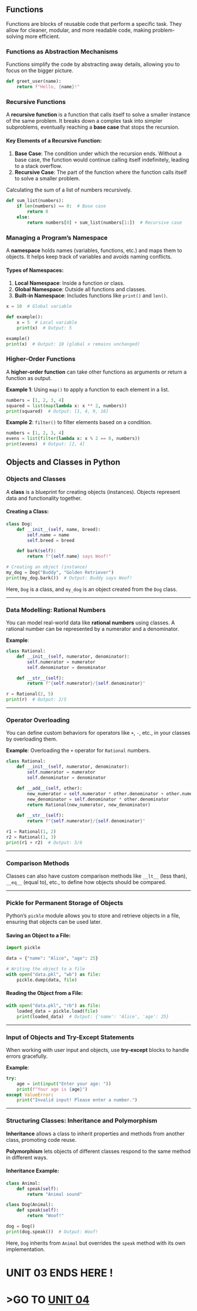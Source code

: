 ## **Functions** 

Functions are blocks of reusable code that perform a specific task. They allow for cleaner, modular, and more readable code, making problem-solving more efficient.

### **Functions as Abstraction Mechanisms**

Functions simplify the code by abstracting away details, allowing you to focus on the bigger picture.

```python
def greet_user(name):
    return f"Hello, {name}!"
```
### **Recursive Functions**

A **recursive function** is a function that calls itself to solve a smaller instance of the same problem. It breaks down a complex task into simpler subproblems, eventually reaching a **base case** that stops the recursion.

#### **Key Elements of a Recursive Function**:

1. **Base Case**: The condition under which the recursion ends. Without a base case, the function would continue calling itself indefinitely, leading to a stack overflow.
2. **Recursive Case**: The part of the function where the function calls itself to solve a smaller problem.


Calculating the sum of a list of numbers recursively.
```python
def sum_list(numbers):
    if len(numbers) == 0:  # Base case
        return 0
    else:
        return numbers[0] + sum_list(numbers[1:])  # Recursive case
```

### **Managing a Program’s Namespace**

A **namespace** holds names (variables, functions, etc.) and maps them to objects. It helps keep track of variables and avoids naming conflicts.

#### **Types of Namespaces**:
1. **Local Namespace**: Inside a function or class.
2. **Global Namespace**: Outside all functions and classes.
3. **Built-in Namespace**: Includes functions like `print()` and `len()`.

```python
x = 10  # Global variable

def example():
    x = 5  # Local variable
    print(x)  # Output: 5

example()
print(x)  # Output: 10 (global x remains unchanged)
```

### **Higher-Order Functions**

A **higher-order function** can take other functions as arguments or return a function as output.

**Example 1**: Using `map()` to apply a function to each element in a list.
```python
numbers = [1, 2, 3, 4]
squared = list(map(lambda x: x ** 2, numbers))
print(squared)  # Output: [1, 4, 9, 16]
```

**Example 2**: `filter()` to filter elements based on a condition.
```python
numbers = [1, 2, 3, 4]
evens = list(filter(lambda x: x % 2 == 0, numbers))
print(evens)  # Output: [2, 4]
```

## **Objects and Classes in Python**

### **Objects and Classes**

A **class** is a blueprint for creating objects (instances). Objects represent data and functionality together. 

#### **Creating a Class**:
```python
class Dog:
    def __init__(self, name, breed):
        self.name = name
        self.breed = breed

    def bark(self):
        return f"{self.name} says Woof!"

# Creating an object (instance)
my_dog = Dog("Buddy", "Golden Retriever")
print(my_dog.bark())  # Output: Buddy says Woof!
```
Here, `Dog` is a class, and `my_dog` is an object created from the `Dog` class.

---

### **Data Modelling: Rational Numbers**

You can model real-world data like **rational numbers** using classes. A rational number can be represented by a numerator and a denominator.

**Example**:
```python
class Rational:
    def __init__(self, numerator, denominator):
        self.numerator = numerator
        self.denominator = denominator

    def __str__(self):
        return f"{self.numerator}/{self.denominator}"

r = Rational(2, 5)
print(r)  # Output: 2/5
```

---

### **Operator Overloading**

You can define custom behaviors for operators like `+`, `-`, etc., in your classes by overloading them.

**Example**: Overloading the `+` operator for `Rational` numbers.
```python
class Rational:
    def __init__(self, numerator, denominator):
        self.numerator = numerator
        self.denominator = denominator

    def __add__(self, other):
        new_numerator = self.numerator * other.denominator + other.numerator * self.denominator
        new_denominator = self.denominator * other.denominator
        return Rational(new_numerator, new_denominator)
    
    def __str__(self):
        return f"{self.numerator}/{self.denominator}"

r1 = Rational(1, 2)
r2 = Rational(1, 3)
print(r1 + r2)  # Output: 5/6
```

---

### **Comparison Methods**

Classes can also have custom comparison methods like `__lt__` (less than), `__eq__` (equal to), etc., to define how objects should be compared.

---

### **Pickle for Permanent Storage of Objects**

Python’s `pickle` module allows you to store and retrieve objects in a file, ensuring that objects can be used later.

#### **Saving an Object to a File**:
```python
import pickle

data = {"name": "Alice", "age": 25}

# Writing the object to a file
with open("data.pkl", "wb") as file:
    pickle.dump(data, file)
```

#### **Reading the Object from a File**:
```python
with open("data.pkl", "rb") as file:
    loaded_data = pickle.load(file)
    print(loaded_data)  # Output: {'name': 'Alice', 'age': 25}
```

---

### **Input of Objects and Try-Except Statements**

When working with user input and objects, use **try-except** blocks to handle errors gracefully.

**Example**:
```python
try:
    age = int(input("Enter your age: "))
    print(f"Your age is {age}")
except ValueError:
    print("Invalid input! Please enter a number.")
```

---

### **Structuring Classes: Inheritance and Polymorphism**

**Inheritance** allows a class to inherit properties and methods from another class, promoting code reuse.

**Polymorphism** lets objects of different classes respond to the same method in different ways.

#### **Inheritance Example**:
```python
class Animal:
    def speak(self):
        return "Animal sound"

class Dog(Animal):
    def speak(self):
        return "Woof!"

dog = Dog()
print(dog.speak())  # Output: Woof!
```
Here, `Dog` inherits from `Animal` but overrides the `speak` method with its own implementation.

# UNIT 03 ENDS HERE ! 
# \>GO TO [UNIT 04](Python-04%20(GUI).md)  
